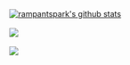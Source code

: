 <a href="https://github.com/rampantspark/github-readme-stats">
  <img align="center" src="https://github-readme-stats-rampant.vercel.app/api?username=rampantspark&show_icons=true&include_all_commits=true&theme=synthwave&hide_border=true" alt="rampantspark's github stats"/>
</a>

<br/>
<br/>

<a href="https://github.com/rampantspark/github-readme-stats">
  <img align="center" src="https://github-readme-stats-rampant.vercel.app/api/pin/?username=rampantspark&repo=rampant-dots&hide_border=true&theme=synthwave" />
</a>

<br/>
<br/>

<a href="https://github.com/rampantspark/github-readme-stats">
  <img align="center" src="https://github-readme-stats-rampant.vercel.app/api/top-langs/?username=rampantspark&layout=pie&theme=synthwave&hide_border=true&langs_count=10&hide=css,html,asp.net" />
</a>
